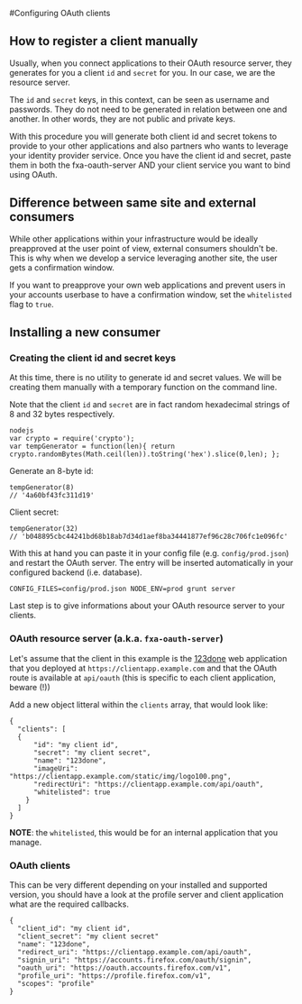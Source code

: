 #Configuring OAuth clients

## How to register a client manually

Usually, when you connect applications to their OAuth resource server, they generates for you a client `id` and `secret` for you. In our case, we are the resource server.

The `id` and `secret` keys, in this context, can be seen as username and passwords. They do not need to be generated in relation between one and another. In other words, they are not public and private keys.

With this procedure you will generate both client id and secret tokens to provide to your other applications and also partners who wants to leverage your identity provider service. Once you have the client id and secret, paste them in both the fxa-oauth-server AND your client service you want to bind using OAuth.


## Difference between same site and external consumers

While other applications within your infrastructure would be ideally preapproved at the user point of view, external consumers shouldn't be. This is why when we develop a service leveraging another site, the user gets a confirmation window.

If you want to preapprove your own web applications and prevent users in your accounts userbase to have a confirmation window, set the `whitelisted` flag to `true`.


## Installing a new consumer

### Creating the client id and secret keys

At this time, there is no utility to generate id and secret values. We will be creating them manually with a temporary function on the command line.

Note that the client `id` and `secret` are in fact random hexadecimal strings of 8 and 32 bytes respectively.

    nodejs
    var crypto = require('crypto');
    var tempGenerator = function(len){ return crypto.randomBytes(Math.ceil(len)).toString('hex').slice(0,len); };

Generate an 8-byte id:

    tempGenerator(8)
    // '4a60bf43fc311d19'

Client secret:

    tempGenerator(32)
    // 'b048895cbc44241bd68b18ab7d34d1aef8ba34441877ef96c28c706fc1e096fc'

With this at hand you can paste it in your config file (e.g. `config/prod.json`) and restart the OAuth server. The entry will be inserted automatically in your configured backend (i.e. database).

    CONFIG_FILES=config/prod.json NODE_ENV=prod grunt server

Last step is to give informations about your OAuth resource server to your clients.


### OAuth resource server (a.k.a. `fxa-oauth-server`)

Let's assume that the client in this example is the [123done](https://github.com/mozilla/123done) web application that you deployed at `https://clientapp.example.com` and that the OAuth route is available at `api/oauth` (this is specific to each client application, beware (!))

Add a new object litteral within the `clients` array, that would look like:

    {
      "clients": [
      {
          "id": "my client id",
          "secret": "my client secret",
          "name": "123done",
          "imageUri": "https://clientapp.example.com/static/img/logo100.png",
          "redirectUri": "https://clientapp.example.com/api/oauth",
          "whitelisted": true
        }
      ]
    }


**NOTE**:  the `whitelisted`, this would be for an internal application that you manage.


### OAuth clients

This can be very different depending on your installed and supported version, you should have a look at the profile server and client application what are the required callbacks.

    {
      "client_id": "my client id",
      "client_secret": "my client secret"
      "name": "123done",
      "redirect_uri": "https://clientapp.example.com/api/oauth",
      "signin_uri": "https://accounts.firefox.com/oauth/signin",
      "oauth_uri": "https://oauth.accounts.firefox.com/v1",
      "profile_uri": "https://profile.firefox.com/v1",
      "scopes": "profile"
    }
